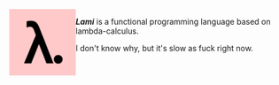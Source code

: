 <img width="120px" align="left" src="media/logo.png">

**_Lami_** is a functional programming language based on lambda-calculus.

I don't know why, but it's slow as fuck right now.
